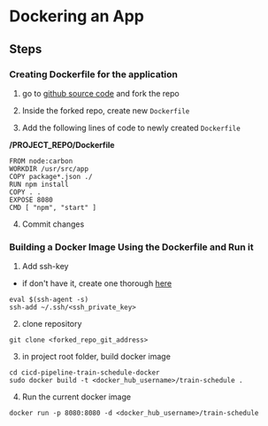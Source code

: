 # Dockering an App

## Steps

### Creating Dockerfile for the application

1. go to [github source code](https://github.com/linuxacademy/cicd-pipeline-train-schedule-docker) and fork the repo

2. Inside the forked repo, create new `Dockerfile`

3. Add the following lines of code to newly created `Dockerfile`

**/PROJECT_REPO/Dockerfile**
```
FROM node:carbon
WORKDIR /usr/src/app
COPY package*.json ./
RUN npm install
COPY . .
EXPOSE 8080
CMD [ "npm", "start" ]
```

4. Commit changes

### Building a Docker Image Using the Dockerfile and Run it

1. Add ssh-key
- if don't have it, create one thorough [here](https://docs.github.com/en/authentication/connecting-to-github-with-ssh/generating-a-new-ssh-key-and-adding-it-to-the-ssh-agent)

```
eval $(ssh-agent -s)
ssh-add ~/.ssh/<ssh_private_key>
```

2. clone repository

```
git clone <forked_repo_git_address>
```

3. in project root folder, build docker image

```
cd cicd-pipeline-train-schedule-docker
sudo docker build -t <docker_hub_username>/train-schedule .
```

4. Run the current docker image

```
docker run -p 8080:8080 -d <docker_hub_username>/train-schedule
```